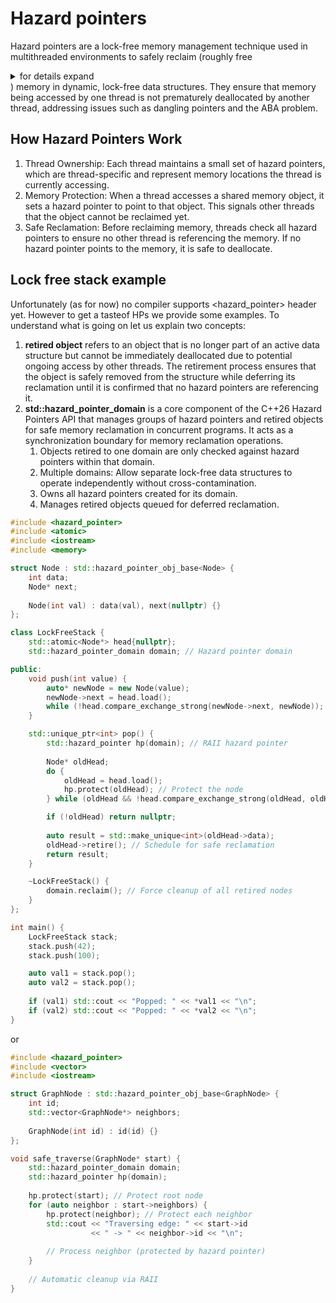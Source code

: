 # Hazard pointers

Hazard pointers are a lock-free memory management technique used in multithreaded environments to safely reclaim 
(roughly free <details>
  <summary>for details expand</summary>
  <p>Reclamation refers to the process of freeing or recovering resources, particularly memory, 
    that are no longer in use by a program or system. In computing, memory reclamation ensures efficient 
    utilization of finite memory by safely deallocating memory blocks that have been detached from data structures 
    but are still referenced by threads. This is critical in concurrent programming, where improper reclamation can 
    lead to issues such as use-after-free errors, memory leaks, or dangling pointers.
  </p>
</details>) memory in dynamic, 
lock-free data structures. They ensure that memory being accessed by one thread is not prematurely deallocated by another thread, 
addressing issues such as dangling pointers and the ABA problem.

## How Hazard Pointers Work
  1. Thread Ownership: Each thread maintains a small set of hazard pointers, which are thread-specific and represent memory locations the thread is currently accessing.
  2. Memory Protection: When a thread accesses a shared memory object, it sets a hazard pointer to point to that object. This signals other threads that the object cannot be reclaimed yet.
  3. Safe Reclamation: Before reclaiming memory, threads check all hazard pointers to ensure no other thread is referencing the memory. If no hazard pointer points to the memory, it is safe to deallocate.

## Lock free stack example

Unfortunately (as for now) no compiler supports <hazard_pointer> header yet. However to get a tasteof HPs we provide some examples. To understand what is going on let us explain two concepts:
1. **retired object** refers to an object that is no longer part of an active data structure but cannot be immediately deallocated due to potential ongoing access by other threads. The retirement process ensures that the object is safely removed from the structure while deferring its reclamation until it is confirmed that no hazard pointers are referencing it.
2. **std::hazard_pointer_domain** is a core component of the C++26 Hazard Pointers API that manages groups of hazard pointers and retired objects for safe memory reclamation in concurrent programs. It acts as a synchronization boundary for memory reclamation operations.
   1.  Objects retired to one domain are only checked against hazard pointers within that domain.
   2.  Multiple domains: Allow separate lock-free data structures to operate independently without cross-contamination.
   3.  Owns all hazard pointers created for its domain.
   4.  Manages retired objects queued for deferred reclamation.


```cpp
#include <hazard_pointer>
#include <atomic>
#include <iostream>
#include <memory>

struct Node : std::hazard_pointer_obj_base<Node> {
    int data;
    Node* next;
    
    Node(int val) : data(val), next(nullptr) {}
};

class LockFreeStack {
    std::atomic<Node*> head{nullptr};
    std::hazard_pointer_domain domain; // Hazard pointer domain

public:
    void push(int value) {
        auto* newNode = new Node(value);
        newNode->next = head.load();
        while (!head.compare_exchange_strong(newNode->next, newNode));
    }

    std::unique_ptr<int> pop() {
        std::hazard_pointer hp(domain); // RAII hazard pointer
        
        Node* oldHead;
        do {
            oldHead = head.load();
            hp.protect(oldHead); // Protect the node
        } while (oldHead && !head.compare_exchange_strong(oldHead, oldHead->next));

        if (!oldHead) return nullptr;
        
        auto result = std::make_unique<int>(oldHead->data);
        oldHead->retire(); // Schedule for safe reclamation
        return result;
    }

    ~LockFreeStack() {
        domain.reclaim(); // Force cleanup of all retired nodes
    }
};

int main() {
    LockFreeStack stack;
    stack.push(42);
    stack.push(100);

    auto val1 = stack.pop();
    auto val2 = stack.pop();
    
    if (val1) std::cout << "Popped: " << *val1 << "\n";
    if (val2) std::cout << "Popped: " << *val2 << "\n";
}
```

or 

```cpp
#include <hazard_pointer>
#include <vector>
#include <iostream>

struct GraphNode : std::hazard_pointer_obj_base<GraphNode> {
    int id;
    std::vector<GraphNode*> neighbors;
    
    GraphNode(int id) : id(id) {}
};

void safe_traverse(GraphNode* start) {
    std::hazard_pointer_domain domain;
    std::hazard_pointer hp(domain);
    
    hp.protect(start); // Protect root node
    for (auto neighbor : start->neighbors) {
        hp.protect(neighbor); // Protect each neighbor
        std::cout << "Traversing edge: " << start->id 
                  << " -> " << neighbor->id << "\n";
        
        // Process neighbor (protected by hazard pointer)
    }
    
    // Automatic cleanup via RAII
}
```
